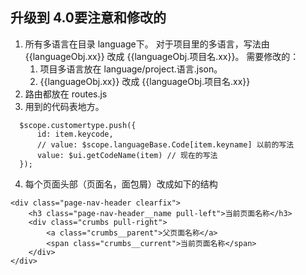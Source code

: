 ## 升级到 4.0要注意和修改的
1. 所有多语言在目录 language下。 对于项目里的多语言，写法由 {{languageObj.xx}} 改成 {{languageObj.项目名.xx}}。
  需要修改的：
    1. 项目多语言放在 language/project.语言.json。
    2. {{languageObj.xx}} 改成 {{languageObj.项目名.xx}}
2. 路由都放在 routes.js
3. 用到的代码表地方。
  ```
    $scope.customertype.push({
        id: item.keycode,
        // value: $scope.languageBase.Code[item.keyname] 以前的写法
        value: $ui.getCodeName(item) // 现在的写法
    });
  ```
4. 每个页面头部（页面名，面包屑）改成如下的结构
```
<div class="page-nav-header clearfix">
    <h3 class="page-nav-header__name pull-left">当前页面名称</h3>
    <div class="crumbs pull-right">
        <a class="crumbs__parent">父页面名称</a>
        <span class="crumbs__current">当前页面名称</span>
    </div>
</div>
```